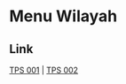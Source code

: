 # Menu Wilayah

## Link

[TPS 001](https://github.com/gigit-pemilu/pemilu-2024-71-sulawesi-utara/tree/main/pileg-dpr/hitung-suara/sub/71-sulawesi-utara/sub/11-bolaang-mongondow-selatan/sub/06-helumo/sub/2011-motolohu/sub/001-tps)
 | 
[TPS 002](https://github.com/gigit-pemilu/pemilu-2024-71-sulawesi-utara/tree/main/pileg-dpr/hitung-suara/sub/71-sulawesi-utara/sub/11-bolaang-mongondow-selatan/sub/06-helumo/sub/2011-motolohu/sub/002-tps)

